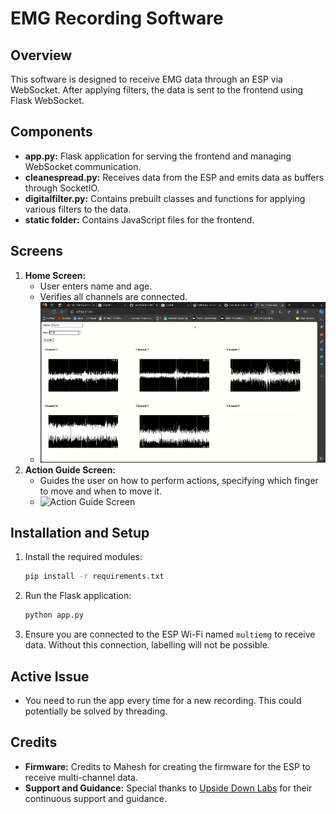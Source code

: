 # EMG Recording Software

## Overview
This software is designed to receive EMG data through an ESP via WebSocket. After applying filters, the data is sent to the frontend using Flask WebSocket.

## Components
- **app.py:** Flask application for serving the frontend and managing WebSocket communication.
- **cleanespread.py:** Receives data from the ESP and emits data as buffers through SocketIO.
- **digitalfilter.py:** Contains prebuilt classes and functions for applying various filters to the data.
- **static folder:** Contains JavaScript files for the frontend.

## Screens
1. **Home Screen:**
    - User enters name and age.
    - Verifies all channels are connected.
    - ![Home Screen](images/screen1.gif)
2. **Action Guide Screen:**
    - Guides the user on how to perform actions, specifying which finger to move and when to move it.
    - ![Action Guide Screen](images/screen2.gif)

## Installation and Setup
1. Install the required modules:
    ```sh
    pip install -r requirements.txt
    ```
2. Run the Flask application:
    ```sh
    python app.py
    ```
3. Ensure you are connected to the ESP Wi-Fi named `multiemg` to receive data. Without this connection, labelling will not be possible.

## Active Issue
- You need to run the app every time for a new recording. This could potentially be solved by threading.

## Credits
- **Firmware:** Credits to Mahesh for creating the firmware for the ESP to receive multi-channel data.
- **Support and Guidance:** Special thanks to [Upside Down Labs](https://upsidedownlabs.tech) for their continuous support and guidance.

